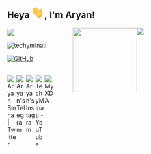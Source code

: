 <h2>Heya <img src="https://raw.githubusercontent.com/ABSphreak/ABSphreak/master/gifs/Hi.gif" width="30px">, I'm Aryan!</h2>

<img align='right' src='https://user-images.githubusercontent.com/5713670/87202985-820dcb80-c2b6-11ea-9f56-7ec461c497c3.gif' width='200"'>
<img align="center" src="https://github-readme-stats.vercel.app/api?username=techyminati&&show_icons=true&&theme=tokyonight" />
<img src="https://raw.githubusercontent.com/ProjectSakura/ProjectSakura.github.io/master/loading.gif" width="150px" height="150px" align="right">
<p align="left"> <img src="https://komarev.com/ghpvc/?username=techyminati&style=flat-square" alt="techyminati" /> </p>

[![GitHub](https://http://img.shields.io/badge/dynamic/json?logo=github&label=GitHub+Followers&labelColor=282c34&color=181717&query=%24.data.totalSubs&url=https%3A%2F%2Fapi.spencerwoo.com%2Fsubstats%2F%3Fsource%3Dgithub%26queryKey%3Dtechyminati&longCache=true)](https://github.com/techyminati)

<br/>

<a href="https://twitter.com/sinhaaryan0310">
  <img align="left" alt="Aryan Sinha | Twitter " width="22px" src="https://cdn.jsdelivr.net/npm/simple-icons@v3/icons/twitter.svg" />
</a>
<a href="https://t.me/techyminati">
  <img align="left" alt="Aryan's Telegram" width="22px" src="https://cdn.jsdelivr.net/npm/simple-icons@v3/icons/telegram.svg" />
</a>
<a href="https://www.instagram.com/sinha.aryan03/">
  <img align="left" alt="Aryan's Instagram" width="22px" src="https://cdn.jsdelivr.net/npm/simple-icons@v3/icons/instagram.svg" />
</a>
<a href="https://www.youtube.com/user/sinhaaryan03/">
  <img align="left" alt="TechyMinati - YouTube" width="22px" src="https://cdn.jsdelivr.net/npm/simple-icons@v3/icons/youtube.svg" />
</a>  
  <a href="https://forum.xda-developers.com/member.php?u=8245761/">
  <img align="left" alt="My XDA" width="22px" src="https://cdn.jsdelivr.net/npm/simple-icons@3.3.0/icons/xdadevelopers.svg" />
</a>

<br />
